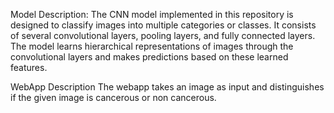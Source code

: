 Model Description:
The CNN model implemented in this repository is designed to classify images into multiple categories or classes. It consists of several 
convolutional layers, pooling layers, and fully connected layers. The model learns hierarchical representations of images through the 
convolutional layers and makes predictions based on these learned features.

WebApp Description
The webapp takes an image as input and distinguishes if the given image is cancerous or non cancerous.
